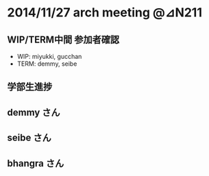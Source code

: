 # 2014/11/27 arch meeting @⊿N211
## WIP/TERM中間 参加者確認
* WIP: miyukki, gucchan
* TERM: demmy, seibe
## 学部生進捗
## demmy さん
## seibe さん
## bhangra さん
